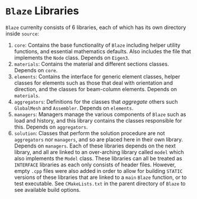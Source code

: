 # `Blaze` Libraries

`Blaze` currenlty consists of 6 libraries, each of which has its own directory inside `source`:
1. `core`: Contains the base functionality of `Blaze` including helper utility functions, and essential mathematics defaults. Also includes the file that implements the `Node` class. Depends on `Eigen3`. 
2. `materials`: Contains the material and different sections classes. Depends on `core`.
3. `elements`: Contains the interface for generic element classes, helper classes for elements such as those that deal with orientation and direction, and the classes for beam-column elements. Depends on `materials`.
4. `aggregators`: Definitions for the classes that *aggregate* others such `GlobalMesh` and `Assembler`. Depends on `elements`.
5. `managers`: Managers manage the various components of `Blaze` such as load and history, and this library contains the classes responsible for this. Depends on `aggregators`.
6. `solution`: Classes that perform the solution procedure are not `aggregators` nor `managers`, and so are placed here in their own library. Depends on `managers`.
Each of these libraries depends on the next library, and all are linked to an over-arching library called `model` which also implements the `Model` class. These libraries can all be treated as `INTERFACE` libraries as each only consists of header files. However, empty `.cpp` files were also added in order to allow for building `STATIC` versions of these libraries that are linked to a `main` `Blaze` function, or to test executable. See `CMakeLists.txt` in the parent directory of `Blaze` to see available build options.